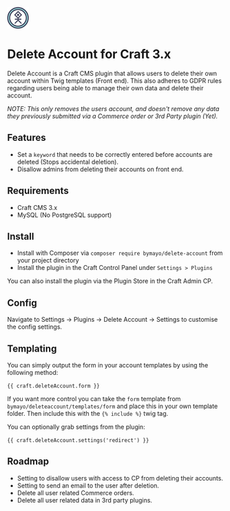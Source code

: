 <img src="https://github.com/bymayo/craft-delete-account/blob/master/resources/img/icon.png?raw=true" width="50">

# Delete Account for Craft 3.x

Delete Account is a Craft CMS plugin that allows users to delete their own account within Twig templates (Front end). This also adheres to GDPR rules regarding users being able to manage their own data and delete their account.

*NOTE: This only removes the users account, and doesn't remove any data they previously submitted via a Commerce order or 3rd Party plugin (Yet).*

## Features

- Set a `keyword` that needs to be correctly entered before accounts are deleted (Stops accidental deletion).
- Disallow admins from deleting their accounts on front end.

## Requirements

- Craft CMS 3.x
- MySQL (No PostgreSQL support)

## Install

- Install with Composer via `composer require bymayo/delete-account` from your project directory
- Install the plugin in the Craft Control Panel under `Settings > Plugins`

You can also install the plugin via the Plugin Store in the Craft Admin CP.

## Config

Navigate to Settings -> Plugins -> Delete Account -> Settings to customise the config settings.

## Templating

You can simply output the form in your account templates by using the following method:

```
{{ craft.deleteAccount.form }}
```

If you want more control you can take the `form` template from `bymayo/deleteaccount/templates/form` and place this in your own template folder. Then include this with the `{% include %}` twig tag.

You can optionally grab settings from the plugin:

```
{{ craft.deleteAccount.settings('redirect') }}
```

## Roadmap

- Setting to disallow users with access to CP from deleting their accounts.
- Setting to send an email to the user after deletion.
- Delete all user related Commerce orders.
- Delete all user related data in 3rd party plugins.

